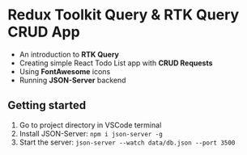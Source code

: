 # Redux Toolkit Query & RTK Query CRUD App

- An introduction to **RTK Query**
- Creating simple React Todo List app with **CRUD Requests**
- Using **FontAwesome** icons
- Running **JSON-Server** backend


## Getting started
1. Go to project directory in VSCode terminal
2. Install JSON-Server: `npm i json-server -g`
3. Start the server: `json-server --watch data/db.json --port 3500`